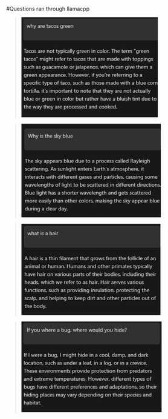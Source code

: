 #Questions ran through llamacpp

>![alt text](image-2.png)

>![alt text](image-1.png)

>![alt text](image-3.png)

>![alt text](image-4.png)